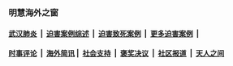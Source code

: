 
### 明慧海外之窗

####  [武汉肺炎](indexes/365.md?t=07060801) &nbsp;|&nbsp;  [迫害案例综述](indexes/328.md?t=07060801) &nbsp;|&nbsp; [迫害致死案例](indexes/277.md?t=07060801)  &nbsp;|&nbsp; [更多迫害案例](indexes/81.md?t=07060801)  &nbsp;|&nbsp; 
####  [时事评论](indexes/19.md?t=07060801) &nbsp;|&nbsp; [海外简讯](indexes/245.md?t=07060801)&nbsp;|&nbsp;  [社会支持](indexes/140.md?t=07060801) &nbsp;|&nbsp; [褒奖决议](indexes/282.md?t=07060801) &nbsp;|&nbsp; [社区报道](indexes/91.md?t=07060801)  &nbsp;|&nbsp; [天人之间](indexes/78.md?t=07060801) 

